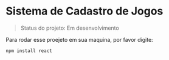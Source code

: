 <h1> Sistema de Cadastro de Jogos </h1>

> Status do projeto: Em desenvolvimento

Para rodar esse proejeto em sua maquina, por favor digite:

```
npm install react
```
